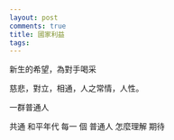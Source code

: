 ```yaml
---
layout: post
comments: true
title: 國家利益
tags: 
---
```

新生的希望，為對手喝采

慈悲，對立，相通，人之常情，人性。

一群普通人

共通 和平年代 每一 個 普通人 怎麼理解 期待

